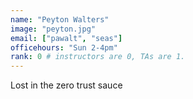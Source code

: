 ```yaml
---
name: "Peyton Walters"
image: "peyton.jpg"
email: ["pawalt", "seas"]
officehours: "Sun 2-4pm"
rank: 0 # instructors are 0, TAs are 1.
---
```

Lost in the zero trust sauce
